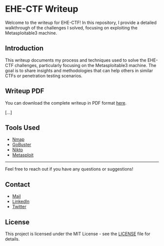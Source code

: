 # EHE-CTF Writeup

Welcome to the writeup for EHE-CTF! In this repository, I provide a detailed walkthrough of the challenges I solved, focusing on exploiting the Metasploitable3 machine.

## Introduction

This writeup documents my process and techniques used to solve the EHE-CTF challenges, particularly focusing on the Metasploitable3 machine. The goal is to share insights and methodologies that can help others in similar CTFs or penetration testing scenarios.

## Writeup PDF

You can download the complete writeup in PDF format [here](ehe-ctf-writeup.pdf).


[...]

## Tools Used

- [Nmap](https://nmap.org/)
- [GoBuster](https://www.kali.org/tools/gobuster/)
- [Nikto](https://cirt.net/Nikto2)
- [Metasploit](https://www.metasploit.com/)

---

Feel free to reach out if you have any questions or suggestions!

## Contact

- [Mail](mailto:gautamsingh12122003@gmail.com)
- [LinkedIn]([https://www.linkedin.com/in/yourprofile](https://www.linkedin.com/in/gautamsingh28/))
- [Twitter](https://twitter.com/yourprofile)

## License

This project is licensed under the MIT License - see the [LICENSE](LICENSE) file for details.
